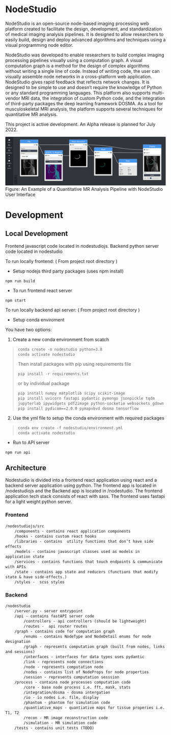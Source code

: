 # NodeStudio

NodeStudio is an open-source node-based imaging processing web platform created to facilitate the design, development, and standardization of medical imaging analysis pipelines. It is designed to allow researchers to easily build, design and deploy advanced algorithms and techniques using a visual programming node editor.

NodeStudio was developed to enable researchers to build complex imaging processing pipelines visually using a computation graph. A visual computation graph is a method for the design of complex algorithms without writing a single line of code. Instead of writing code, the user can visually assemble node networks in a cross-platform web application. NodeStudio gives rapid feedback that reflects network changes. It is designed to be simple to use and doesn’t require the knowledge of Python or any standard programming languages. This platform also supports multi-vendor MRI data, the integration of custom Python code, and the integration of third-party packages the deep learning framework DOSMA. As a tool for musculoskeletal MRI analysis, the platform supports several techniques for quantitative MR analysis.

This project is active development. An Alpha release is planned for July 2022.  

![nodestudio example pipeline](https://github.com/michaelmendoza/node-studio/blob/master/media/design/ExampleSegmentationPipeline.png)
Figure: An Example of a Quantitative MR Analysis Pipeline with NodeStudio User Interface

# Development 

## Local Development

Frontend javascript code located in nodestudiojs. Backend python server code located in nodestudio

To run locally frontend: ( From project root directory )
- Setup nodejs third party packages (uses npm install)
```
npm run build
```
- To run frontend react server
``` 
npm start
```

To run locally backend api server: ( From project root directory )

- Setup conda enviroment 

You have two options: 

1. Create a new conda environment from scatch 
> ```
> conda create -n nodestudio python=3.8 
> conda activate nodestudio
> ```
> Then install packages with pip using requirements file 
> ```
> pip install -r requirements.txt
> ```
> or by individual package
> ```
> pip install numpy matplotlib scipy scikit-image 
> pip install uvicorn fastapi pydantic pymongo jsonpickle tqdm jupyterlab ipywidgets pdf2image python-socketio websockets gdown
> pip install pydicom==2.0.0 pymapvbvd dosma tensorflow
> ```

2. Use the yml file to setup the conda environment with required packages

> ```
> conda env create -f nodestudio/environment.yml
> conda activate nodestudio
> ```

- Run to API server
```
npm run api
```

## Architecture

Nodestudio is divided into a frontend react application using react and a backend server application using python. The frontend app is located in /nodestudiojs and the Backend app is located in /nodestudio. The frontend application tech stack consists of react with sass. The frontend uses fastapi for a light weight python server. 


### Frontend
```
/nodestudiojs/src
    /components - contains react application components
    /hooks - contains custom react hooks
    /libraries - contains  utility functions that don’t have side effects
    /models - contains javascript classes used as models in application state
    /services - contains functions that touch endpoints & communicate with APIs
    /state - contains app state and reducers (functions that modify state & have side-effects.)
    /styles -  scss styles
```

### Backend

```
/nodestudio
    /server.py - server entrypoint
    /api - contains fastAPI server code
        /controllers - api controllers (should be lightweight)
        /routes -  api router routes
    /graph - contains code for computation graph
        /enums - contains NodeType and NodeDetail enums for node designation
        /graph - represents computation graph (built from nodes, links and sessions)
        /interfaces - interfaces for data types uses pydantic
        /link - represents node connections
        /node - represents computation node
        /nodes - contains list of NodeProps for node properties
        /session - represents computation sesssion
    /process - contains node processes computation code
        /core - base node process i.e. fft, mask, stats
        /integration/dosma - dosma intergation
        /io - io nodes i.e. file, display
        /phantom - phantom for simulation code
        /quantiative_maps - quantiative maps for tissue properies i.e. T1, T2 
        /recon - MR image reconstruction code
        /simulation - MR simulation code
    /tests - contains unit tests (TODO)
```
